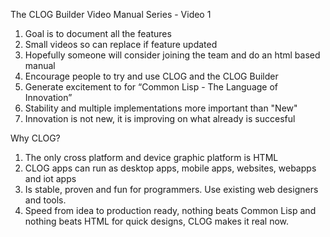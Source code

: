 
The CLOG Builder Video Manual Series - Video 1

1. Goal is to document all the features
2. Small videos so can replace if feature updated
3. Hopefully someone will consider joining the team and
   do an html based manual
4. Encourage people to try and use CLOG and the CLOG Builder
5. Generate excitement to for “Common Lisp - The Language of Innovation”
6. Stability and multiple implementations more important than "New"
7. Innovation is not new, it is improving on what already is succesful

Why CLOG?

1. The only cross platform and device graphic platform is HTML
2. CLOG apps can run as desktop apps, mobile apps, websites,
   webapps and iot apps
3. Is stable, proven and fun for programmers. Use existing web designers and
   tools.
4. Speed from idea to production ready, nothing beats Common Lisp and nothing
   beats HTML for quick designs, CLOG makes it real now.